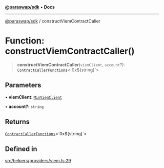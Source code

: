 [**@paraswap/sdk**](../README.md) • **Docs**

***

[@paraswap/sdk](../globals.md) / constructViemContractCaller

# Function: constructViemContractCaller()

> **constructViemContractCaller**(`viemClient`, `account`?): [`ContractCallerFunctions`](../interfaces/ContractCallerFunctions.md)\<\`0x$\{string\}\`\>

## Parameters

• **viemClient**: [`MinViemClient`](../type-aliases/MinViemClient.md)

• **account?**: `string`

## Returns

[`ContractCallerFunctions`](../interfaces/ContractCallerFunctions.md)\<\`0x$\{string\}\`\>

## Defined in

[src/helpers/providers/viem.ts:29](https://github.com/paraswap/paraswap-sdk/blob/master/src/helpers/providers/viem.ts#L29)
